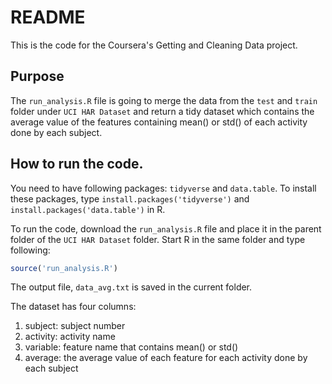 # README

This is the code for the Coursera's Getting and Cleaning Data project.

## Purpose

The `run_analysis.R` file is going to merge the data from the `test` and
`train` folder under `UCI HAR Dataset` and return a tidy dataset which
contains the average value of the features containing mean() or std() of each
activity done by each subject. 

## How to run the code.

You need to have following packages: `tidyverse` and `data.table`. To install these packages, type `install.packages('tidyverse')` and `install.packages('data.table')` in R. 

To run the code, download the `run_analysis.R` file and place it in the parent folder of the `UCI HAR Dataset` folder. Start R in the same folder and type following:

```R
source('run_analysis.R')
```
The output file, `data_avg.txt` is saved in the current folder. 

The dataset has four columns: 

1. subject: subject number
2. activity: activity name
3. variable: feature name that contains mean() or std()
4. average: the average value of each feature for each activity done by each subject
